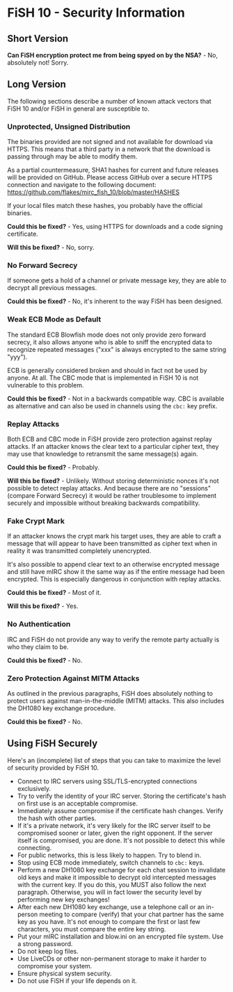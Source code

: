 # FiSH 10 - Security Information

## Short Version

**Can FiSH encryption protect me from being spyed on by the NSA?** - No, absolutely not! Sorry.

## Long Version

The following sections describe a number of known attack vectors that FiSH 10 and/or FiSH
in general are susceptible to.

### Unprotected, Unsigned Distribution

The binaries provided are not signed and not available for download via HTTPS. This means that
a third party in a network that the download is passing through may be able to modify them.

As a partial countermeasure, SHA1 hashes for current and future releases will be provided
on GitHub. Please access GitHub over a secure HTTPS connection and navigate to the following
document: https://github.com/flakes/mirc_fish_10/blob/master/HASHES

If your local files match these hashes, you probably have the official binaries.

**Could this be fixed?** - Yes, using HTTPS for downloads and a code signing certificate.

**Will this be fixed?** - No, sorry.

### No Forward Secrecy

If someone gets a hold of a channel or private message key, they are able to decrypt all previous
messages.

**Could this be fixed?** - No, it's inherent to the way FiSH has been designed.

### Weak ECB Mode as Default

The standard ECB Blowfish mode does not only provide zero forward secrecy, it also allows anyone who
is able to sniff the encrypted data to recognize repeated messages ("xxx" is always encrypted to the
same string "yyy").

ECB is generally considered broken and should in fact not be used by anyone. At all. The CBC mode that
is implemented in FiSH 10 is not vulnerable to this problem.

**Could this be fixed?** - Not in a backwards compatible way. CBC is available as alternative and can
also be used in channels using the `cbc:` key prefix.

### Replay Attacks

Both ECB and CBC mode in FiSH provide zero protection against replay attacks. If an attacker knows the
clear text to a particular cipher text, they may use that knowledge to retransmit the same message(s) again.

**Could this be fixed?** - Probably.

**Will this be fixed?** - Unlikely. Without storing deterministic nonces it's not possible to detect replay attacks.
And because there are no "sessions" (compare Forward Secrecy) it would be rather troublesome to implement securely
and impossible without breaking backwards compatibility.

### Fake Crypt Mark

If an attacker knows the crypt mark his target uses, they are able to craft a message that will appear to
have been transmitted as cipher text when in reality it was transmitted completely unencrypted.

It's also possible to append clear text to an otherwise encrypted message and still have mIRC show it the same
way as if the entire message had been encrypted. This is especially dangerous in conjunction with replay attacks.

**Could this be fixed?** - Most of it.

**Will this be fixed?** - Yes.

### No Authentication

IRC and FiSH do not provide any way to verify the remote party actually is who they claim to be.

**Could this be fixed?** - No.

### Zero Protection Against MITM Attacks

As outlined in the previous paragraphs, FiSH does absolutely nothing to protect users against man-in-the-middle (MITM)
attacks. This also includes the DH1080 key exchange procedure.

**Could this be fixed?** - No.

## Using FiSH Securely

Here's an (incomplete) list of steps that you can take to maximize the level of security provided by FiSH 10.

* Connect to IRC servers using SSL/TLS-encrypted connections exclusively.
* Try to verify the identity of your IRC server. Storing the certificate's hash on first use is an acceptable compromise.
* Immediately assume compromise if the certificate hash changes. Verify the hash with other parties.
* If it's a private network, it's very likely for the IRC server itself to be compromised sooner or later, given the right opponent.
If the server itself is compromised, you are done. It's not possible to detect this while connecting.
* For public networks, this is less likely to happen. Try to blend in.
* Stop using ECB mode immediately, switch channels to `cbc:` keys.
* Perform a new DH1080 key exchange for each chat session to invalidate old keys and make it impossible to decrypt old
intercepted messages with the current key. If you do this, you MUST also follow the next paragraph. Otherwise, you
will in fact lower the security level by performing new key exchanges!
* After each new DH1080 key exchange, use a telephone call or an in-person meeting to compare (verify) that your
chat partner has the same key as you have. It's not enough to compare the first or last few characters, you must compare
the entire key string.
* Put your mIRC installation and blow.ini on an encrypted file system. Use a strong password.
* Do not keep log files.
* Use LiveCDs or other non-permanent storage to make it harder to compromise your system.
* Ensure physical system security.
* Do not use FiSH if your life depends on it.
